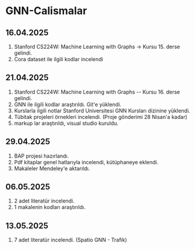 # GNN-Calismalar
## 16.04.2025
1. Stanford CS224W: Machine Learning with Graphs -> Kursu 15. derse gelindi.
2. Cora dataset ile ilgili kodlar incelendi

## 21.04.2025
1. Stanford CS224W: Machine Learning with Graphs -- Kursu 16. derse gelindi.
2. GNN ile ilgili kodlar araştırıldı. Git'e yüklendi.
3. Kurslarla ilgili notlar Stanford Universitesi GNN Kursları dizinine yüklendi.
4. Tübitak projeleri örnekleri incelendi. (Proje gönderimi 28 Nisan'a kadar)
5. markup lar araştırıldı, visual studio kuruldu.

## 29.04.2025
1. BAP projesi hazırlandı.
2. Pdf kitaplar genel hatlarıyla incelendi, kütüphaneye eklendi.
3. Makaleler Mendeley'e aktarıldı.

## 06.05.2025
1. 2 adet literatür incelendi.
2. 1 makalenin kodları araştırıldı.

## 13.05.2025

1. 7 adet literatür incelendi. (Spatio GNN - Trafik)
